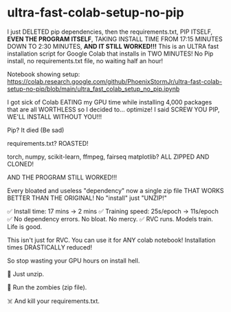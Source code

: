 # ultra-fast-colab-setup-no-pip
I just DELETED pip dependencies, then the requirements.txt, PIP ITSELF, **EVEN THE PROGRAM ITSELF**, TAKING INSTALL TIME FROM 17:15 MINUTES DOWN TO 2:30 MINUTES, **AND IT STILL WORKED!!!** This is an ULTRA fast installation script for Google Colab that installs in TWO MINUTES! No Pip install, no requirements.txt file, no waiting half an hour!

Notebook showing setup: https://colab.research.google.com/github/PhoenixStormJr/ultra-fast-colab-setup-no-pip/blob/main/ultra_fast_colab_setup_no_pip.ipynb


I got sick of Colab EATING my GPU time while installing 4,000 packages that are all WORTHLESS so I decided to... optimize! I said SCREW YOU PIP, WE'LL INSTALL WITHOUT YOU!!!

Pip? It died (Be sad)

requirements.txt? ROASTED!

torch, numpy, scikit-learn, ffmpeg, fairseq matplotlib? ALL ZIPPED AND CLONED!

AND THE PROGRAM STILL WORKED!!!

Every bloated and useless "dependency" now a single zip file THAT WORKS BETTER THAN THE ORIGINAL! No "install" just "UNZIP!"

✅ Install time: 17 mins → 2 mins
✅ Training speed: 25s/epoch → 11s/epoch
✅ No dependency errors. No bloat. No mercy.
✅ RVC runs. Models train. Life is good.

This isn't just for RVC. You can use it for ANY colab notebook! Installation times DRASTICALLY reduced!

So stop wasting your GPU hours on install hell.

💾 Just unzip.

🧟 Run the zombies (zip file).

☠️ And kill your requirements.txt.
